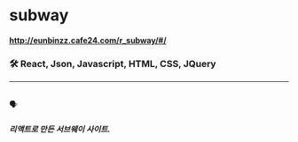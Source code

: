 # subway


#### http://eunbinzz.cafe24.com/r_subway/#/

### 🛠 React, Json, Javascript, HTML, CSS, JQuery
----------
</br>
🗣

##### 리액트로 만든 서브웨이 사이트.
